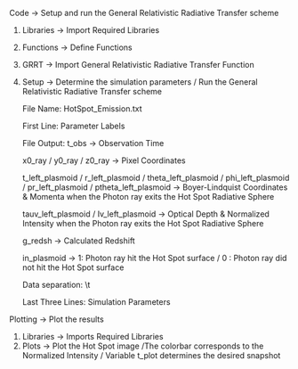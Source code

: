Code -> Setup and run the General Relativistic Radiative Transfer scheme 

1. Libraries -> Import Required Libraries
2. Functions -> Define Functions
4. GRRT -> Import General Relativistic Radiative Transfer Function
5. Setup -> Determine the simulation parameters / Run the General Relativistic Radiative Transfer scheme	

   File Name: HotSpot_Emission.txt

   First Line: Parameter Labels

   File Output: t_obs -> Observation Time

   x0_ray / y0_ray / z0_ray -> Pixel Coordinates

   t_left_plasmoid / r_left_plasmoid / theta_left_plasmoid / phi_left_plasmoid / pr_left_plasmoid / ptheta_left_plasmoid -> Boyer-Lindquist Coordinates & Momenta when the Photon ray exits the Hot Spot Radiative Sphere 

   tauv_left_plasmoid /	Iv_left_plasmoid -> Optical Depth & Normalized Intensity when the Photon ray exits the Hot Spot Radiative Sphere

   g_redsh -> Calculated Redshift

   in_plasmoid -> 1: Photon ray hit the Hot Spot surface / 0 : Photon ray did not hit the Hot Spot surface

   Data separation: \t

   Last Three Lines: Simulation Parameters
              
Plotting -> Plot the results

1. Libraries -> Imports Required Libraries
2. Plots -> Plot the Hot Spot image /The colorbar corresponds to the Normalized Intensity / Variable t_plot determines the desired snapshot
